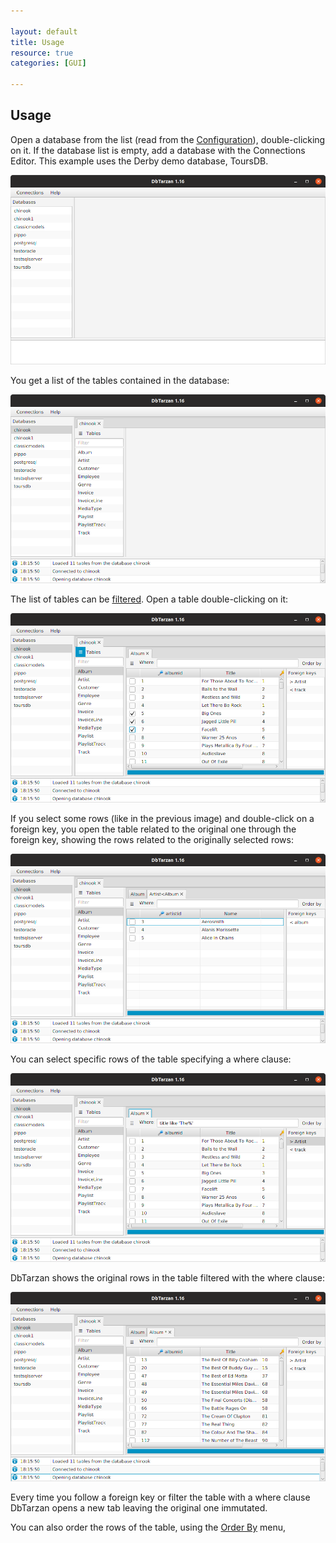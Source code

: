 ```yaml
---

layout: default
title: Usage
resource: true
categories: [GUI]

---
```


## Usage

Open a database from the list (read from the [Configuration](./The-database-connections-configuration-file)), double-clicking on it.
If the database list is empty, add a database with the Connections Editor.
This example uses the Derby demo database, ToursDB.

![Databases](images/databases.png)

You get a list of the tables contained in the database:

![Tables](images/tables.png)

The list of tables can be [filtered](./Tables-Names-Filter). Open a table double-clicking on it:

![Selection](images/selection.png)

If you select some rows (like in the previous image) and double-click on a foreign key, you open the table related to the original one through the foreign key, showing the rows related to the originally selected rows:

![Derived](images/derived.png)

You can select specific rows of the table specifying a where clause:

![Where](images/where.png)

DbTarzan shows the original rows in the table filtered with the where clause: 

![Where Result](images/whereresult.png)

Every time you follow a foreign key or filter the table with a where clause DbTarzan opens a new tab leaving the original one immutated.

You can also order the rows of the table, using the [Order By](Order-By) menu,